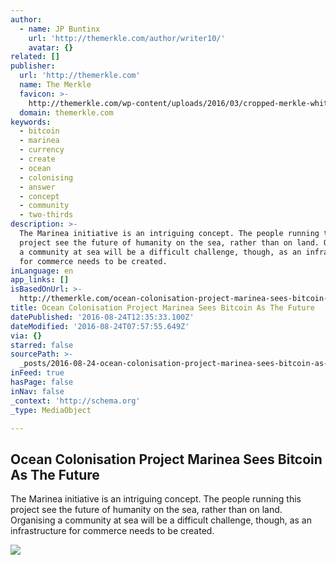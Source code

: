 ```yaml
---
author:
  - name: JP Buntinx
    url: 'http://themerkle.com/author/writer10/'
    avatar: {}
related: []
publisher:
  url: 'http://themerkle.com'
  name: The Merkle
  favicon: >-
    http://themerkle.com/wp-content/uploads/2016/03/cropped-merkle-white-1-192x192.png
  domain: themerkle.com
keywords:
  - bitcoin
  - marinea
  - currency
  - create
  - ocean
  - colonising
  - answer
  - concept
  - community
  - two-thirds
description: >-
  The Marinea initiative is an intriguing concept. The people running this
  project see the future of humanity on the sea, rather than on land. Organising
  a community at sea will be a difficult challenge, though, as an infrastructure
  for commerce needs to be created.
inLanguage: en
app_links: []
isBasedOnUrl: >-
  http://themerkle.com/ocean-colonisation-project-marinea-sees-bitcoin-as-the-future/
title: Ocean Colonisation Project Marinea Sees Bitcoin As The Future
datePublished: '2016-08-24T12:35:33.100Z'
dateModified: '2016-08-24T07:57:55.649Z'
via: {}
starred: false
sourcePath: >-
  _posts/2016-08-24-ocean-colonisation-project-marinea-sees-bitcoin-as-the-futur.md
inFeed: true
hasPage: false
inNav: false
_context: 'http://schema.org'
_type: MediaObject

---
```

<article style=""><h1>Ocean Colonisation Project Marinea Sees Bitcoin As The Future</h1><p>The Marinea initiative is an intriguing concept. The people running this project see the future of humanity on the sea, rather than on land. Organising a community at sea will be a difficult challenge, though, as an infrastructure for commerce needs to be created.</p><img src="http://themerkle.com/wp-content/uploads/2016/08/shutterstock_7600414.jpg" /></article>